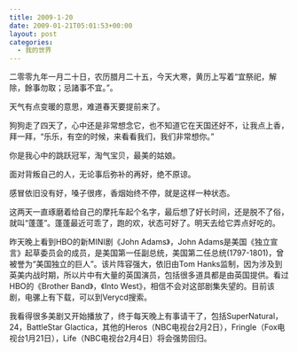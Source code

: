 ```yaml
---
title: 2009-1-20
date: 2009-01-21T05:01:53+00:00
layout: post
categories:
  - 我的世界
---
```


二零零九年一月二十日，农历腊月二十五，今天大寒，黄历上写着“宜祭祀，解除，餘事勿取；忌諸事不宜。”。

天气有点变暖的意思，难道春天要提前来了。

狗狗走了四天了，心中还是非常想念它，也不知道它在天国还好不，让我点上香，拜一拜，“乐乐，有空的时候，来看看我们，我们非常想你。”

你是我心中的跳跃冠军，淘气宝贝，最美的姑娘。

面对背叛自己的人，无论事后弥补的再好，绝不原谅。

感冒依旧没有好，嗓子很疼，香烟始终不停，就是这样一种状态。

这两天一直琢磨着给自己的摩托车起个名字，最后想了好长时间，还是脱不了俗，就叫“蓬蓬”。蓬蓬最近可乖了，跑的欢，状态可好了。明天去给它弄点好吃的。

昨天晚上看到HBO的新MINI剧《John Adams》，John Adams是美国《独立宣言》起草委员会的成员，是美国第一任副总统，美国第二任总统(1797-1801)，曾被誉为“美国独立的巨人”。该片阵容强大，依旧由Tom Hanks监制，因为涉及到英美内战时期，所以片中有大量的英国演员，包括很多道具都是由英国提供。看过HBO的《Brother Band》，《Into West》，相信不会对这部剧集失望的。目前该剧，电骡上有下载，可以到Verycd搜索。

我看得很多美剧又开始播放了，终于每天晚上有事请干了，包括SuperNatural，24，BattleStar Glactica，其他的Heros（NBC电视台2月2日），Fringle（Fox电视台1月21日），Life（NBC电视台2月4日）将会强势回归。